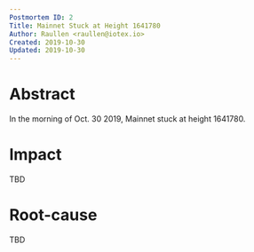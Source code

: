```yaml
---
Postmortem ID: 2
Title: Mainnet Stuck at Height 1641780
Author: Raullen <raullen@iotex.io>
Created: 2019-10-30
Updated: 2019-10-30
---
```


# Abstract

In the morning of Oct. 30 2019, Mainnet stuck at height 1641780.

# Impact
TBD

# Root-cause
TBD
